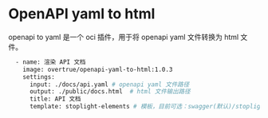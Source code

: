 # OpenAPI yaml to html

openapi to yaml 是一个 oci 插件，用于将 openapi yaml 文件转换为 html 文件。

```bash
  - name: 渲染 API 文档
    image: overtrue/openapi-yaml-to-html:1.0.3
    settings:
      input: ./docs/api.yaml # openapi yaml 文件路径
      output: ./public/docs.html  # html 文件输出路径
      title: API 文档
      template: stoplight-elements # 模板，目前可选：swagger(默认)/stoplight-elements
```
